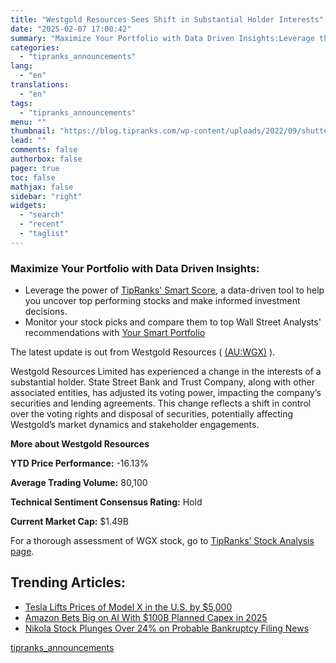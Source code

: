 ```yaml
---
title: "Westgold Resources Sees Shift in Substantial Holder Interests"
date: "2025-02-07 17:00:42"
summary: "Maximize Your Portfolio with Data Driven Insights:Leverage the power of TipRanks' Smart Score, a data-driven tool to help you uncover top performing stocks and make informed investment decisions. Monitor your stock picks and compare them to top Wall Street Analysts' recommendations with Your Smart PortfolioThe latest update is out from..."
categories:
  - "tipranks_announcements"
lang:
  - "en"
translations:
  - "en"
tags:
  - "tipranks_announcements"
menu: ""
thumbnail: "https://blog.tipranks.com/wp-content/uploads/2022/09/shutterstock_2135555081-1-750x406.jpg"
lead: ""
comments: false
authorbox: false
pager: true
toc: false
mathjax: false
sidebar: "right"
widgets:
  - "search"
  - "recent"
  - "taglist"
---
```


### Maximize Your Portfolio with Data Driven Insights:

* Leverage the power of [TipRanks' Smart Score](https://www.tipranks.com/screener/top-smart-score-stocks), a data-driven tool to help you uncover top performing stocks and make informed investment decisions.
* Monitor your stock picks and compare them to top Wall Street Analysts' recommendations with  [Your Smart Portfolio](https://www.tipranks.com/smart-portfolio/holdings)

The latest update is out from Westgold Resources ( [(AU:WGX)](https://www.tipranks.com/stocks/au:wgx) ).

Westgold Resources Limited has experienced a change in the interests of a substantial holder. State Street Bank and Trust Company, along with other associated entities, has adjusted its voting power, impacting the company’s securities and lending agreements. This change reflects a shift in control over the voting rights and disposal of securities, potentially affecting Westgold’s market dynamics and stakeholder engagements.

**More about Westgold Resources**

**YTD Price Performance:** -16.13%

**Average Trading Volume:** 80,100

**Technical Sentiment Consensus Rating:** Hold

**Current Market Cap:** $1.49B

For a thorough assessment of WGX stock, go to [TipRanks’ Stock Analysis page](https://www.tipranks.com/stocks/au:wgx/stock-analysis).

Trending Articles:
------------------

* [Tesla Lifts Prices of Model X in the U.S. by $5,000](https://www.tipranks.com/news/tesla-lifts-prices-of-model-x-in-the-u-s-by-5000)
* [Amazon Bets Big on AI With $100B Planned Capex in 2025](https://www.tipranks.com/news/amazon-bets-big-on-ai-with-100b-planned-capex-in-2025)
* [Nikola Stock Plunges Over 24% on Probable Bankruptcy Filing News](https://www.tipranks.com/news/nikola-stock-plunges-over-24-on-probable-bankruptcy-filing-news)

[tipranks_announcements](https://www.tipranks.com/news/company-announcements/westgold-resources-sees-shift-in-substantial-holder-interests)
